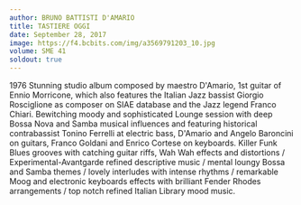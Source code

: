 ```yaml
---
author: BRUNO BATTISTI D'AMARIO
title: TASTIERE OGGI
date: September 28, 2017
image: https://f4.bcbits.com/img/a3569791203_10.jpg
volume: SME 41
soldout: true
---
```


1976 Stunning studio album composed by maestro D'Amario, 1st guitar of Ennio Morricone, which also features the Italian Jazz bassist Giorgio Rosciglione as composer on SIAE database and the Jazz legend Franco Chiari. Bewitching moody and sophisticated Lounge session with deep Bossa Nova and Samba musical influences and featuring historical contrabassist Tonino Ferrelli at electric bass, D'Amario and Angelo Baroncini on guitars, Franco Goldani and Enrico Cortese on keyboards. Killer Funk Blues grooves with catching guitar riffs, Wah Wah effects and distortions / Experimental-Avantgarde refined descriptive music / mental loungy Bossa and Samba themes / lovely interludes with intense rhythms / remarkable Moog and electronic keyboards effects with brilliant Fender Rhodes arrangements / top notch refined Italian Library mood music.

<script src='https://player.believe.fr/html5player/3614977777871/53f5dde7044c7-350.js' type='text/javascript'></script>